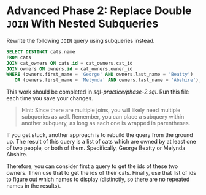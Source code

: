 # Advanced Phase 2: Replace Double `JOIN` With Nested Subqueries

Rewrite the following `JOIN` query using subqueries instead.

```sql
SELECT DISTINCT cats.name
FROM cats
JOIN cat_owners ON cats.id = cat_owners.cat_id
JOIN owners ON owners.id = cat_owners.owner_id
WHERE (owners.first_name = 'George' AND owners.last_name = 'Beatty') 
   OR (owners.first_name = 'Melynda' AND owners.last_name = 'Abshire');
```

This work should be completed in _sql-practice/phase-2.sql_. Run this file each 
time you save your changes.

> Hint: Since there are multiple joins, you will likely need multiple subqueries
> as well. Remember, you can place a subquery within another subquery, as long
> as each one is wrapped in parentheses.

If you get stuck, another approach is to rebuild the query from the ground up.
The result of this query is a list of cats which are owned by at least one of 
two people, or both of them. Specifically, George Beatty or Melynda Abshire.

Therefore, you can consider first a query to get the ids of these two owners.
Then use that to get the ids of their cats. Finally, use that list of ids to
figure out which names to display (distinctly, so there are no repeated names in
the results).
